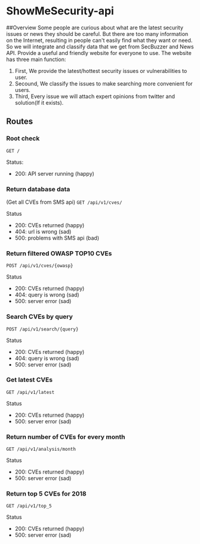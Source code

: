 # ShowMeSecurity-api
##Overview
Some people are curious about what are the latest security issues or news they should be careful. But there are too many information on the Internet, resulting in people can't easily find what they want or need. So we will integrate and classify data that we get from SecBuzzer and News API. Provide a useful and friendly website for everyone to use.
The website has three main function:
1. First, We provide the latest/hottest security issues or vulnerabilities to user.
2. Secound, We classify the issues to make searching more convenient for users.
3. Third, Every issue we will attach expert opinions from twitter and solution(If it exists).

## Routes

### Root check

`GET /`

Status:

- 200: API server running (happy)

### Return database data
(Get all CVEs from SMS api)
`GET /api/v1/cves/`

Status
- 200: CVEs returned (happy)
- 404: url is wrong (sad)
- 500: problems with SMS api (bad)

### Return filtered OWASP TOP10 CVEs
`POST /api/v1/cves/{owasp}`

Status
- 200: CVEs returned (happy)
- 404: query is wrong (sad)
- 500: server error (sad)

### Search CVEs by query
`POST /api/v1/search/{query}`

Status
- 200: CVEs returned (happy)
- 404: query is wrong (sad)
- 500: server error (sad)

### Get latest CVEs
`GET /api/v1/latest`

Status
- 200: CVEs returned (happy)
- 500: server error (sad)

### Return number of CVEs for every month
`GET /api/v1/analysis/month`

Status
- 200: CVEs returned (happy)
- 500: server error (sad)

### Return top 5 CVEs for 2018
`GET /api/v1/top_5`

Status
- 200: CVEs returned (happy)
- 500: server error (sad)